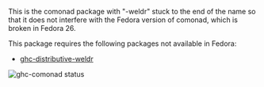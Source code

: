 This is the comonad package with "-weldr" stuck to the end of the name so that
it does not interfere with the Fedora version of comonad, which is broken in
Fedora 26.

This package requires the following packages not available in Fedora:

* [ghc-distributive-weldr](../ghc-distributive-weldr)

![ghc-comonad status](https://copr.fedorainfracloud.org/coprs/g/weldr/bdcs-haskell-deps/package/ghc-comonad/status_image/last_build.png)
